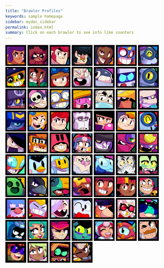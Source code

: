 ```yaml
---
title: "Brawler Profiles"
keywords: sample homepage
sidebar: mydoc_sidebar
permalink: index.html
summary: Click on each brawler to see info like counters
---
```


<a href="/shelly.html" rel="some text"><img src="/images/icons/shellyicon.webp" alt="" /></a>
<a href="/shelly.html" rel="some text"><img src="/images/icons/nitaicon.webp" alt="" /></a>
<a href="/shelly.html" rel="some text"><img src="/images/icons/colticon.webp" alt="" /></a>
<a href="/shelly.html" rel="some text"><img src="/images/icons/bullicon.webp" alt="" /></a>
<a href="/shelly.html" rel="some text"><img src="/images/icons/brockicon.webp" alt="" /></a>
<a href="/shelly.html" rel="some text"><img src="/images/icons/elprimoicon.webp" alt="" /></a>
<a href="/shelly.html" rel="some text"><img src="/images/icons/barleyicon.webp" alt="" /></a>
<a href="/shelly.html" rel="some text"><img src="/images/icons/pocoicon.webp" alt="" /></a>
<a href="/shelly.html" rel="some text"><img src="/images/icons/rosaicon.webp" alt="" /></a>
<a href="/shelly.html" rel="some text"><img src="/images/icons/jesseicon.webp" alt="" /></a>
<a href="/shelly.html" rel="some text"><img src="/images/icons/dynamikeicon.webp" alt="" /></a>
<a href="/shelly.html" rel="some text"><img src="/images/icons/tickicon.webp" alt="" /></a>
<a href="/shelly.html" rel="some text"><img src="/images/icons/8biticon.webp" alt="" /></a>
<a href="/shelly.html" rel="some text"><img src="/images/icons/ricoicon.webp" alt="" /></a>
<a href="/shelly.html" rel="some text"><img src="/images/icons/darrylicon.webp" alt="" /></a>
<a href="/shelly.html" rel="some text"><img src="/images/icons/pennyicon.webp" alt="" /></a>
<a href="/shelly.html" rel="some text"><img src="/images/icons/carlicon.webp" alt="" /></a>
<a href="/shelly.html" rel="some text"><img src="/images/icons/jackyicon.webp" alt="" /></a>
<a href="/shelly.html" rel="some text"><img src="/images/icons/gusicon.webp" alt="" /></a>
<a href="/shelly.html" rel="some text"><img src="/images/icons/boicon.webp" alt="" /></a>
<a href="/shelly.html" rel="some text"><img src="/images/icons/emzicon.webp" alt="" /></a>
<a href="/shelly.html" rel="some text"><img src="/images/icons/stuicon.webp" alt="" /></a>
<a href="/shelly.html" rel="some text"><img src="/images/icons/pipericon.webp" alt="" /></a>
<a href="/shelly.html" rel="some text"><img src="/images/icons/pamicon.webp" alt="" /></a>
<a href="/shelly.html" rel="some text"><img src="/images/icons/frankicon.webp" alt="" /></a>
<a href="/shelly.html" rel="some text"><img src="/images/icons/bibiicon.webp" alt="" /></a>
<a href="/shelly.html" rel="some text"><img src="/images/icons/beaicon.webp" alt="" /></a>
<a href="/shelly.html" rel="some text"><img src="/images/icons/naniicon.webp" alt="" /></a>
<a href="/shelly.html" rel="some text"><img src="/images/icons/edgaricon.webp" alt="" /></a>
<a href="/shelly.html" rel="some text"><img src="/images/icons/grifficon.webp" alt="" /></a>
<a href="/shelly.html" rel="some text"><img src="/images/icons/gromicon.webp" alt="" /></a>
<a href="/shelly.html" rel="some text"><img src="/images/icons/bonnieicon.webp" alt="" /></a>
<a href="/shelly.html" rel="some text"><img src="/images/icons/mortisicon.webp" alt="" /></a>
<a href="/shelly.html" rel="some text"><img src="/images/icons/taraicon.webp" alt="" /></a>
<a href="/shelly.html" rel="some text"><img src="/images/icons/geneicon.webp" alt="" /></a>
<a href="/shelly.html" rel="some text"><img src="/images/icons/maxicon.webp" alt="" /></a>
<a href="/shelly.html" rel="some text"><img src="/images/icons/mrpicon.webp" alt="" /></a>
<a href="/shelly.html" rel="some text"><img src="/images/icons/sprouticon.webp" alt="" /></a>
<a href="/shelly.html" rel="some text"><img src="/images/icons/byronicon.webp" alt="" /></a>
<a href="/shelly.html" rel="some text"><img src="/images/icons/squeakicon.webp" alt="" /></a>
<a href="/shelly.html" rel="some text"><img src="/images/icons/grayicon.webp" alt="" /></a>
<a href="/shelly.html" rel="some text"><img src="/images/icons/willowicon.webp" alt="" /></a>
<a href="/shelly.html" rel="some text"><img src="/images/icons/spikeicon.webp" alt="" /></a>
<a href="/shelly.html" rel="some text"><img src="/images/icons/crowicon.webp" alt="" /></a>
<a href="/shelly.html" rel="some text"><img src="/images/icons/leonicon.webp" alt="" /></a>
<a href="/shelly.html" rel="some text"><img src="/images/icons/sandyicon.webp" alt="" /></a>
<a href="/shelly.html" rel="some text"><img src="/images/icons/ambericon.webp" alt="" /></a>
<a href="/shelly.html" rel="some text"><img src="/images/icons/megicon.webp" alt="" /></a>
<a href="/shelly.html" rel="some text"><img src="/images/icons/chestericon.webp" alt="" /></a>
<a href="/shelly.html" rel="some text"><img src="/images/icons/galeicon.webp" alt="" /></a>
<a href="/shelly.html" rel="some text"><img src="/images/icons/surgeicon.webp" alt="" /></a>
<a href="/shelly.html" rel="some text"><img src="/images/icons/coletteicon.webp" alt="" /></a>
<a href="/shelly.html" rel="some text"><img src="/images/icons/louicon.webp" alt="" /></a>
<a href="/shelly.html" rel="some text"><img src="/images/icons/ruffsicon.webp" alt="" /></a>
<a href="/shelly.html" rel="some text"><img src="/images/icons/belleicon.webp" alt="" /></a>
<a href="/shelly.html" rel="some text"><img src="/images/icons/buzzicon.webp" alt="" /></a>
<a href="/shelly.html" rel="some text"><img src="/images/icons/ashicon.webp" alt="" /></a>
<a href="/shelly.html" rel="some text"><img src="/images/icons/lolaicon.webp" alt="" /></a>
<a href="/shelly.html" rel="some text"><img src="/images/icons/fangicon.webp" alt="" /></a>
<a href="/shelly.html" rel="some text"><img src="/images/icons/eveicon.webp" alt="" /></a>
<a href="/shelly.html" rel="some text"><img src="/images/icons/janeticon.webp" alt="" /></a>
<a href="/shelly.html" rel="some text"><img src="/images/icons/otisicon.webp" alt="" /></a>
<a href="/shelly.html" rel="some text"><img src="/images/icons/samicon.webp" alt="" /></a>
<a href="/shelly.html" rel="some text"><img src="/images/icons/bustericon.webp" alt="" /></a>
<a href="/shelly.html" rel="some text"><img src="/images/icons/mandyicon.webp" alt="" /></a>
<a href="/shelly.html" rel="some text"><img src="/images/icons/rticon.webp" alt="" /></a>
<a href="/shelly.html" rel="some text"><img src="/images/icons/maisieicon.webp" alt="" /></a>












